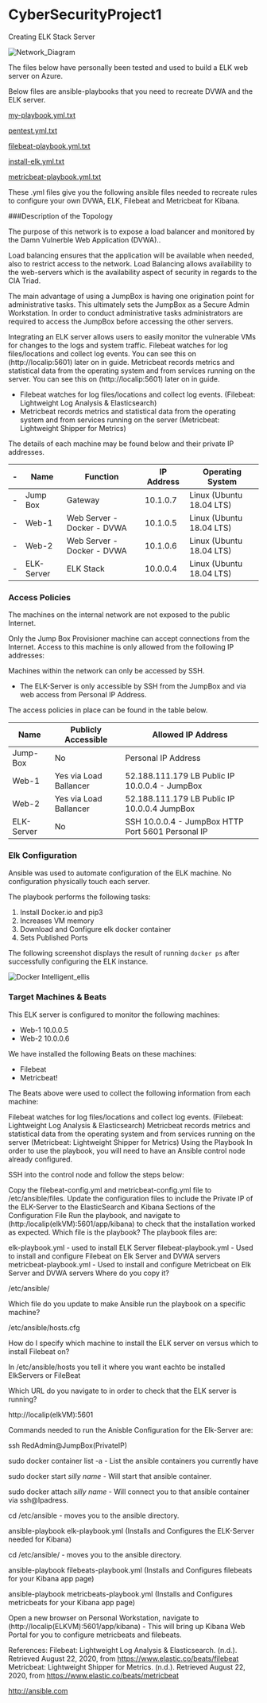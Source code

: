 # CyberSecurityProject1
Creating ELK Stack Server



![Network_Diagram](https://user-images.githubusercontent.com/40638009/138609871-0b9ba8d3-f896-467d-86a5-024c3b1e9c88.png)


The files below have personally been tested and used to build a ELK web server on Azure. 

Below files are ansible-playbooks that you need to recreate DVWA and the ELK server. 

[my-playbook.yml.txt](https://github.com/Kreyeptic/CyberSecurityProject1/files/7403973/my-playbook.yml.txt)

[pentest.yml.txt](https://github.com/Kreyeptic/CyberSecurityProject1/files/7403976/pentest.yml.txt)

[filebeat-playbook.yml.txt](https://github.com/Kreyeptic/CyberSecurityProject1/files/7403977/filebeat-playbook.yml.txt)

[install-elk.yml.txt](https://github.com/Kreyeptic/CyberSecurityProject1/files/7403978/install-elk.yml.txt)

[metricbeat-playbook.yml.txt](https://github.com/Kreyeptic/CyberSecurityProject1/files/7403979/metricbeat-playbook.yml.txt)

These .yml files give you the following ansible files needed to recreate rules to configure your own DVWA, ELK, Filebeat and Metricbeat for Kibana.

###Description of the Topology

The purpose of this network is to expose a load balancer and monitored by the Damn Vulnerble Web Application (DVWA)..

Load balancing ensures that the application will be available when needed, also to restrict access to the network. Load Balancing allows availability to the web-servers which is the availability aspect of security in regards to the CIA Triad.

 The main advantage of using a JumpBox is having one origination point for administrative tasks. This ultimately sets the JumpBox as a Secure Admin Workstation. In order to conduct administrative tasks administrators are required to access the JumpBox before accessing the other servers.

Integrating an ELK server allows users to easily monitor the vulnerable VMs for changes to the logs and system traffic.
Filebeat watches for log files/locations and collect log events. You can see this on (http://localip:5601) later on in guide.
Metricbeat records metrics and statistical data from the operating system and from services running on the server. You can see this on (http://localip:5601) later on in guide.
* Filebeat watches for log files/locations and collect log events. (Filebeat: Lightweight Log Analysis &amp; Elasticsearch)
* Metricbeat records metrics and statistical data from the operating system and from services running on the server (Metricbeat: Lightweight Shipper for Metrics)

The details of each machine may be found below and their private IP addresses.

-| Name       | Function                   | IP Address | Operating System         |
-|------------|----------------------------|------------|--------------------------|
-| Jump Box   | Gateway                    | 10.1.0.7   | Linux (Ubuntu 18.04 LTS) |
-| Web-1      | Web Server - Docker - DVWA | 10.1.0.5   | Linux (Ubuntu 18.04 LTS) |
-| Web-2      | Web Server - Docker - DVWA | 10.1.0.6   | Linux (Ubuntu 18.04 LTS) |
-| ELK-Server | ELK Stack                  | 10.0.0.4   | Linux (Ubuntu 18.04 LTS) |


 ### Access Policies

The machines on the internal network are not exposed to the public Internet.

Only the Jump Box Provisioner machine can accept connections from the Internet. Access to this machine is only allowed from the following IP addresses:

Machines within the network can only be accessed by SSH.
* The ELK-Server is only accessible by SSH from the JumpBox and via web access from Personal IP Address.

 The access policies in place can be found in the table below.

| Name       | Publicly Accessible     | Allowed IP Address                                 |
|------------|-------------------------|----------------------------------------------------|
| Jump-Box   | No                      | Personal IP Address                                |
| Web-1      | Yes via Load Ballancer | 52.188.111.179 LB Public IP 10.0.0.4 - JumpBox      |
| Web-2      | Yes via Load Ballancer | 52.188.111.179 LB Public IP 10.0.0.4 JumpBox        |
| ELK-Server | No                      | SSH 10.0.0.4 - JumpBox HTTP Port 5601 Personal IP  |

### Elk Configuration

Ansible was used to automate configuration of the ELK machine. No configuration
physically touch each server.

The playbook performs the following tasks:

1. Install Docker.io and pip3
2. Increases VM memory
3. Download and Configure elk docker container
4. Sets Published Ports

The following screenshot displays the result of running `docker ps` after successfully configuring the ELK instance.

![Docker  Intelligent_ellis](https://user-images.githubusercontent.com/40638009/138609260-49cf7d50-6e3c-4815-a146-fd5d42926ac1.png)

### Target Machines & Beats
This ELK server is configured to monitor the following machines:
* Web-1 10.0.0.5
* Web-2 10.0.0.6

We have installed the following Beats on these machines:
* Filebeat
* Metricbeat!

The Beats above were used to collect the following information from each machine:

Filebeat watches for log files/locations and collect log events. (Filebeat: Lightweight Log Analysis & Elasticsearch)
Metricbeat records metrics and statistical data from the operating system and from services running on the server (Metricbeat: Lightweight Shipper for Metrics)
Using the Playbook
In order to use the playbook, you will need to have an Ansible control node already configured.

SSH into the control node and follow the steps below:

Copy the filebeat-config.yml and metricbeat-config.yml file to /etc/ansible/files.
Update the configuration files to include the Private IP of the ELK-Server to the ElasticSearch and Kibana Sections of the Configuration File
Run the playbook, and navigate to (http:/localip(elkVM):5601/app/kibana) to check that the installation worked as expected.
Which file is the playbook? The playbook files are:

elk-playbook.yml - used to install ELK Server
filebeat-playbook.yml - Used to install and configure Filebeat on Elk Server and DVWA servers
metricbeat-playbook.yml - Used to install and configure Metricbeat on Elk Server and DVWA servers
Where do you copy it?

/etc/ansible/

Which file do you update to make Ansible run the playbook on a specific machine?

/etc/ansible/hosts.cfg

How do I specify which machine to install the ELK server on versus which to install Filebeat on?

In /etc/ansible/hosts you tell it where you want eachto be installed ElkServers or FileBeat

Which URL do you navigate to in order to check that the ELK server is running?

http://localip(elkVM):5601

Commands needed to run the Anisble Configuration for the Elk-Server are:

ssh RedAdmin@JumpBox(PrivateIP)

sudo docker container list -a - List the ansible containers you currently have

sudo docker start *silly name* - Will start that ansible container.

sudo docker attach *silly name* - Will connect you to that ansible container via ssh@Ipadress.

cd /etc/ansible - moves you to the ansible directory. 

ansible-playbook elk-playbook.yml (Installs and Configures the ELK-Server needed for Kibana)

cd /etc/ansible/ - moves you to the ansible directory. 

ansible-playbook filebeats-playbook.yml (Installs and Configures filebeats for your Kibana app page)

ansible-playbook metricbeats-playbook.yml (Installs and Configures metricbeats for your Kibana app page)

Open a new browser on Personal Workstation, navigate to (http://localip(ELKVM):5601/app/kibana) - This will bring up Kibana Web Portal for you to configure metricbeats and filebeats.

References:
Filebeat: Lightweight Log Analysis & Elasticsearch. (n.d.). Retrieved August 22, 2020, from https://www.elastic.co/beats/filebeat Metricbeat: Lightweight Shipper for Metrics. (n.d.). Retrieved August 22, 2020, from https://www.elastic.co/beats/metricbeat

http://ansible.com


